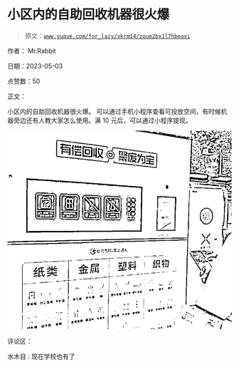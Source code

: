 # 小区内的自助回收机器很火爆

> 原文：[`www.yuque.com/for_lazy/xkrm14/zoue2bx1l7hbeaxi`](https://www.yuque.com/for_lazy/xkrm14/zoue2bx1l7hbeaxi)

作者： Mr.Rabbit

日期：2023-05-03

点赞数：50

正文：

小区内的自助回收机器很火爆。 可以通过手机小程序查看可投放空间，有时候机器旁边还有人教大家怎么使用。满 10 元后，可以通过小程序提现。

![](img/7edd8d3ce8a2e87285d69f9fe12e84f7.png)  

评论区：

水木目 : 现在学校也有了



